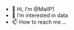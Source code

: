 - 👋 Hi, I’m @MailP1
- 👀 I’m interested in data
- 📫 How to reach me ...

<!---
MailP1/MailP1 is a ✨ special ✨ repository because its `README.md` (this file) appears on your GitHub profile.
You can click the Preview link to take a look at your changes.
--->
